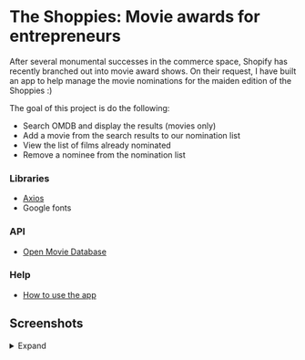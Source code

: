 # The Shoppies: Movie awards for entrepreneurs
After several monumental successes in the commerce space, Shopify has recently branched out into movie award shows. On their request, I have built an app to help manage the movie nominations for the maiden edition of the Shoppies :)

The goal of this project is do the following:

* Search OMDB and display the results (movies only)
* Add a movie from the search results to our nomination list
* View the list of films already nominated
* Remove a nominee from the nomination list


### Libraries
* [Axios](https://www.npmjs.com/package/axios)
* Google fonts

### API
* [Open Movie Database](http://www.omdbapi.com/)

### Help
* [How to use the app](https://shoppies-awards.netlify.app/help.html)

## Screenshots
<details><summary>Expand</summary><br>

![](https://screenshot.click/16-52-u2sr8-j9rmx.jpg)

</details>